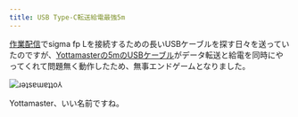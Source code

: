 ```yaml
---
title: USB Type-C転送給電最強5m
---
```

[作業配信](https://www.youtube.com/c/r7kamura)でsigma fp Lを接続するための長いUSBケーブルを探す日々を送っていたのですが、[Yottamasterの5mのUSBケーブル](https://www.amazon.co.jp/dp/B09Y1BY75P)がデータ転送と給電を同時にやってくれて問題無く動作したため、無事エンドゲームとなりました。

![](https://lh6.googleusercontent.com/A-zkfR3edZu-b-RLlGTgIYKP65hD66qxkFeyuMaTsYBhjtcpRptfOStB8hHW1HQzEUgGDMbS0Hwv47lZnJPCjA6_0-i3x9v1e9Y2_VkqgpRyoFKjEAXrpZ8FUaG5RK4u7CFqjDPzgYRXUpmyHgWvspg "ɹǝʇsɐɯɐʇʇo⅄")

Yottamaster、いい名前ですね。
